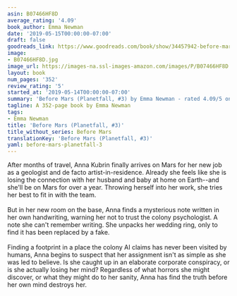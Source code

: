 ```yaml
---
asin: B07466HF8D
average_rating: '4.09'
book_author: Emma Newman
date: '2019-05-15T00:00:00-07:00'
draft: false
goodreads_link: https://www.goodreads.com/book/show/34457942-before-mars
image:
- B07466HF8D.jpg
image_url: https://images-na.ssl-images-amazon.com/images/P/B07466HF8D.01._SCLZZZZZZZ.jpg
layout: book
num_pages: '352'
review_rating: '5'
started_at: '2019-05-14T00:00:00-07:00'
summary: 'Before Mars (Planetfall, #3) by Emma Newman - rated 4.09/5 on Goodreads'
tagline: A 352-page book by Emma Newman
tags:
- Emma Newman
title: 'Before Mars (Planetfall, #3)'
title_without_series: Before Mars
translationKey: 'Before Mars (Planetfall, #3)'
yaml: before-mars-planetfall-3
---
```


After months of travel, Anna Kubrin finally arrives on Mars for her new job as a geologist and de facto artist-in-residence. Already she feels like she is losing the connection with her husband and baby at home on Earth--and she'll be on Mars for over a year. Throwing herself into her work, she tries her best to fit in with the team.<br /><br />But in her new room on the base, Anna finds a mysterious note written in her own handwriting, warning her not to trust the colony psychologist. A note she can't remember writing. She unpacks her wedding ring, only to find it has been replaced by a fake. <br /><br />Finding a footprint in a place the colony AI claims has never been visited by humans, Anna begins to suspect that her assignment isn't as simple as she was led to believe. Is she caught up in an elaborate corporate conspiracy, or is she actually losing her mind? Regardless of what horrors she might discover, or what they might do to her sanity, Anna has find the truth before her own mind destroys her.